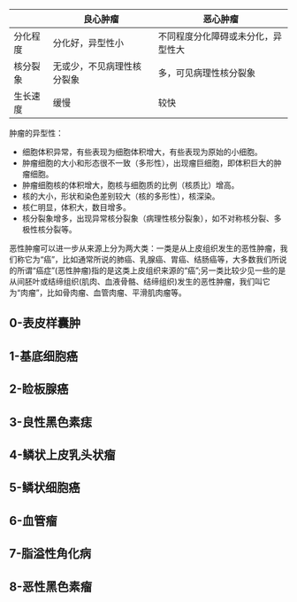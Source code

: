 |     | 良心肿瘤   | 恶心肿瘤 | 
|  ----   | ----   | ---- | 
| 分化程度  | 分化好，异型性小 |  不同程度分化障碍或未分化，异型性大    |
| 核分裂象  | 无或少，不见病理性核分裂象 |  多，可见病理性核分裂象    |
| 生长速度  | 缓慢 |  较快    |

肿瘤的异型性：
+ 细胞体积异常，有些表现为细胞体积增大，有些表现为原始的小细胞。
+ 肿瘤细胞的大小和形态很不一致（多形性），出现瘤巨细胞，即体积巨大的肿瘤细胞。
+ 肿瘤细胞核的体积增大，胞核与细胞质的比例（核质比）增高。
+ 核的大小，形状和染色差别较大（核的多形性），核深染。
+ 核仁明显，体积大，数目增多。
+ 核分裂象增多，出现异常核分裂象（病理性核分裂象），如不对称核分裂、多极性核分裂等。

恶性肿瘤可以进一步从来源上分为两大类：一类是从上皮组织发生的恶性肿瘤，我们称它为“癌”，比如通常所说的肺癌、乳腺癌、胃癌、结肠癌等，大多数我们所说的所谓“癌症”(恶性肿瘤)指的是这类上皮组织来源的“癌”;另一类比较少见一些的是从间胚叶或结缔组织(肌肉、血液骨骼、结缔组织)发生的恶性肿瘤，我们叫它为“肉瘤”，比如骨肉瘤、血管肉瘤、平滑肌肉瘤等。

## 0-表皮样囊肿

## 1-基底细胞癌

## 2-睑板腺癌

## 3-良性黑色素痣 

## 4-鳞状上皮乳头状瘤

## 5-鳞状细胞癌     

## 6-血管瘤			     

## 7-脂溢性角化病    

## 8-恶性黑色素瘤    
